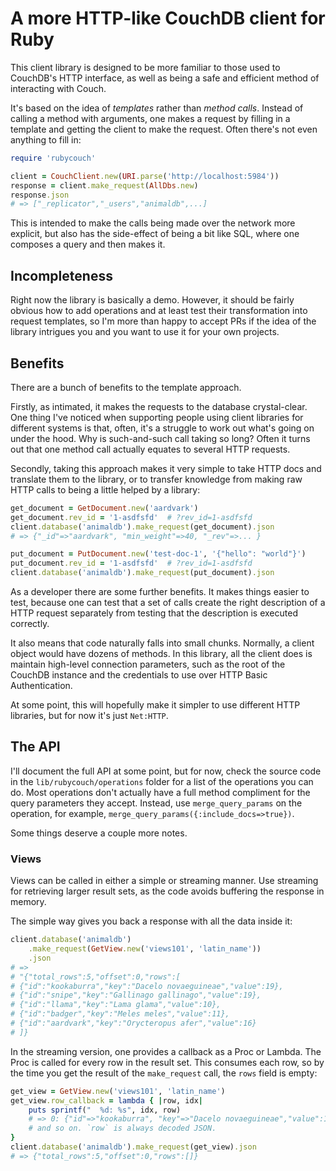 # A more HTTP-like CouchDB client for Ruby

This client library is designed to be more familiar to those used to CouchDB's HTTP interface, as well as being a safe and efficient method of interacting with Couch. 

It's based on the idea of _templates_ rather than _method calls_. Instead of calling a method with arguments, one makes a request by filling in a template and getting the client to make the request. Often there's not even anything to fill in:

```ruby
require 'rubycouch'

client = CouchClient.new(URI.parse('http://localhost:5984'))
response = client.make_request(AllDbs.new)
response.json
# => ["_replicator","_users","animaldb",...]
```

This is intended to make the calls being made over the network more explicit, but also has the side-effect of being a bit like SQL, where one composes a query and then makes it.

## Incompleteness

Right now the library is basically a demo. However, it should be fairly obvious how to add operations and at least test their transformation into request templates, so I'm more than happy to accept PRs if the idea of the library intrigues you and you want to use it for your own projects.

## Benefits

There are a bunch of benefits to the template approach.

Firstly, as intimated, it makes the requests to the database crystal-clear. One thing I've noticed when supporting people using client libraries for different systems is that, often, it's a struggle to work out what's going on under the hood. Why is such-and-such call taking so long? Often it turns out that one method call actually equates to several HTTP requests.

Secondly, taking this approach makes it very simple to take HTTP docs and translate them to the library, or to transfer knowledge from making raw HTTP calls to being a little helped by a library:

```ruby
get_document = GetDocument.new('aardvark')
get_document.rev_id = '1-asdfsfd'  # ?rev_id=1-asdfsfd
client.database('animaldb').make_request(get_document).json
# => {"_id"=>"aardvark", "min_weight"=>40, "_rev"=>... }

put_document = PutDocument.new('test-doc-1', '{"hello": "world"}')
put_document.rev_id = '1-asdfsfd'  # ?rev_id=1-asdfsfd
client.database('animaldb').make_request(put_document).json
```

As a developer there are some further benefits. It makes things easier to test, because one can test that a set of calls create the right description of a HTTP request separately from testing that the description is executed correctly. 

It also means that code naturally falls into small chunks. Normally, a client object would have dozens of methods. In this library, all the client does is maintain high-level connection parameters, such as the root of the CouchDB instance and the credentials to use over HTTP Basic Authentication.

At some point, this will hopefully make it simpler to use different HTTP libraries, but for now it's just `Net:HTTP`.

## The API

I'll document the full API at some point, but for now, check the source code in the `lib/rubycouch/operations` folder for a list of the operations you can do. Most operations don't actually have a full method compliment for the query parameters they accept. Instead, use `merge_query_params` on the operation, for example, `merge_query_params({:include_docs=>true})`.

Some things deserve a couple more notes.

### Views

Views can be called in either a simple or streaming manner. Use streaming for retrieving larger result sets, as the code avoids buffering the response in memory.

The simple way gives you back a response with all the data inside it:

```ruby
client.database('animaldb')
    .make_request(GetView.new('views101', 'latin_name'))
    .json
# =>
# "{"total_rows":5,"offset":0,"rows":[
# {"id":"kookaburra","key":"Dacelo novaeguineae","value":19},
# {"id":"snipe","key":"Gallinago gallinago","value":19},
# {"id":"llama","key":"Lama glama","value":10},
# {"id":"badger","key":"Meles meles","value":11},
# {"id":"aardvark","key":"Orycteropus afer","value":16}
# ]}
```

In the streaming version, one provides a callback as a Proc or Lambda. The Proc is called for every row in the result set. This consumes each row, so by the time you get the result of the `make_request` call, the `rows` field is empty:

```ruby
get_view = GetView.new('views101', 'latin_name')
get_view.row_callback = lambda { |row, idx|
    puts sprintf("  %d: %s", idx, row)
    # => 0: {"id"=>"kookaburra", "key"=>"Dacelo novaeguineae","value":19}
    # and so on. `row` is always decoded JSON.
}
client.database('animaldb').make_request(get_view).json
# => {"total_rows":5,"offset":0,"rows":[]}
```
